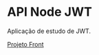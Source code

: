 # API Node JWT

Aplicação de estudo de JWT.

[Projeto Front](https://github.com/lucivandosousa/front-jwt)
